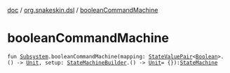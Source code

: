 [doc](../index.md) / [org.snakeskin.dsl](index.md) / [booleanCommandMachine](./boolean-command-machine.md)

# booleanCommandMachine

`fun `[`Subsystem`](../org.snakeskin.subsystem/-subsystem/index.md)`.booleanCommandMachine(mapping: `[`StateValuePair`](-state-value-pair/index.md)`<`[`Boolean`](https://kotlinlang.org/api/latest/jvm/stdlib/kotlin/-boolean/index.html)`>.() -> `[`Unit`](https://kotlinlang.org/api/latest/jvm/stdlib/kotlin/-unit/index.html)`, setup: `[`StateMachineBuilder`](-state-machine-builder/index.md)`.() -> `[`Unit`](https://kotlinlang.org/api/latest/jvm/stdlib/kotlin/-unit/index.html)` = {}): `[`StateMachine`](../org.snakeskin.state/-state-machine/index.md)